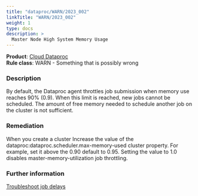 ```yaml
---
title: "dataproc/WARN/2023_002"
linkTitle: "WARN/2023_002"
weight: 1
type: docs
description: >
  Master Node High System Memory Usage
---
```


**Product**: [Cloud Dataproc](https://cloud.google.com/dataproc)\
**Rule class**: WARN - Something that is possibly wrong

### Description

By default, the Dataproc agent throttles job submission when memory use reaches 90% (0.9). When this limit is reached, new jobs cannot be scheduled.
The amount of free memory needed to schedule another job on the cluster is not sufficient.

### Remediation

When you create a cluster Increase the value of the dataproc:dataproc.scheduler.max-memory-used cluster property. For example, set it above the 0.90 default to 0.95. Setting the value to 1.0 disables master-memory-utilization job throttling.

### Further information

[Troubleshoot job delays](https://cloud.google.com/dataproc/docs/concepts/jobs/troubleshoot-job-delays)
